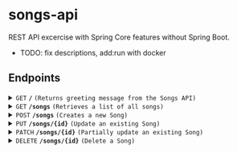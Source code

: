 
# songs-api
REST API excercise with Spring Core features without Spring Boot. 
- TODO: fix descriptions, add:run with docker


## Endpoints

<details>
  <summary><code>GET</code> <code><b>/</b></code> <code>(Returns greeting message from the Songs API)</code></summary>
 
### Request
```sh
curl http://localhost:8080/ -i
```

### Response
- **Status code:** 200 OK   
- **Content-Type:** application/json

```json
{
    "message": "Hello from Songs API"
}
```
</details>


<details>
  <summary><code>GET</code> <code><b>/songs</b></code> <code>(Retrieves a list of all songs)</code></summary>

 ### Request
```sh
curl http://localhost:8080/songs -i
```
### Response
- **Status code:** 200 OK  
- **Content-Type:** application/json
- **Response body:** Example, before any user POST's:
```json

[
    {
        "id": "5e57a1ca-9dc4-4a0c-ab61-8875d133dd49",
        "name": "Thunderstruck",
        "artist": "AC/DC",
        "publishYear": 1990
    }
]

```
</details>


<details>
  <summary><code>POST</code> <code><b>/songs</b></code> <code>(Creates a new Song)</code></summary>
 
### Request
```sh
curl -X POST http://localhost:8080/songs \
-H "Content-Type: application/json" \
-d '{
  "name": "The Thrill Is Gone",
  "artist": "B.B. King",
  "publish_year": 1969
}' -i

```
- **Request body:** All fields required, example:
```json
{
    "name" : "The Thrill is Gone",
    "artist" : "B.B. King",
    "publish_year" : 1969
}
```


### Success response
- **Status code**: 201 CREATED  
- **Content-Type**: application/json 
- **Location**: /songs/ff88ef0c-8a9b-43eb-9de2-ad8fcd82f252
- **Response body:** 
```json
{
    "id": "ff88ef0c-8a9b-43eb-9de2-ad8fcd82f252",
    "name": "The Thrill is Gone",
    "artist": "B.B. King",
    "publish_year": 1969
}
```

### Error responses
- **Status code**: 409 CONFLICT  
- **Content-Type**: application/json 
- **Response body:** if trying to add duplicate of an existing song

```json
{
    "error": "Song with name: The Thrill is Gone, artist: B.B. King and publish_year: 1969 already exists."
}
```

#### OR
- **Status code**: 400 BAD REQUEST
- **Content-Type**: application/json 
- **Response body:** if name not provided
```json
{
    "name": "must not be blank"
}
```
- **Response body:** if artist not provided
```json
{
    "artist": "must not be blank"
}
```
- **Response body:** if year not provided
```json
{
  "publish_year": "must not be null"
}
```

- **Response body:** if publish_year not within range  
```json
{
    "publish_year": "publish_year must be between 1889 and the current year."
}
```
</details>


<details>
  <summary><code>PUT</code> <code><b>/songs/{id}</b></code> <code>(Update an existing Song)</code></summary>

### Request
- **Path variable:** id(string), the unique identifier of the song to be updated (UUID).
```sh
curl -X PUT http://localhost:8080/songs/ff88ef0c-8a9b-43eb-9de2-ad8fcd82f252 \
-H "Content-Type: application/json" \
-d '{
  "name": "The Thrill Is NOT  Gone",
  "artist": "B.B. King",
  "publish_year": 1969
}' -i

```
- **Request body:** All fields required, example:
```json
{
    "name" : "The Thrill is NOT Gone",
    "artist" : "B.B. King",
    "publish_year" : 1969
}
```
### Success response
- **Status code**: 200 OK
- **Content-Type**: application/json 
- **Response body:**
```json
{
    "id": "ff88ef0c-8a9b-43eb-9de2-ad8fcd82f252",
    "name": "The Thrill is NOT Gone",
    "artist": "B.B. King",
    "publish_year": 1969
}
```


### Error responses
- **Status code**: 409 CONFLICT  
- **Content-Type**: application/json 
- **Response body:** if trying to update a duplicate of an existing song
```json
{
    "error": "Song with name: The Thrill is NOT Gone, artist: B.B. King and publish_year: 1969 already exists."
}
```

#### OR
- **Status code**: 404 NOT FOUND
- **Content-Type**: application/json 
- **Response body:** if song with provided id not found in database
```json
{
    "error": "Song with id 273f842d-6307-476d-8ba2-7c215a0290af was not found"
}
```
  
#### OR
- **Status code**: 400 BAD REQUEST
- **Content-Type**: application/json 
- **Response body:** if name not provided
```json
{
    "name": "must not be blank"
}
```
- **Response body:** if artist not provided
```json
{
    "artist": "must not be blank"
}
```
- **Response body:** if year not provided
```json
{
  "publish_year": "must not be null"
}
```

- **Response body:** if publish_year not within range  
```json
{
    "publish_year": "publish_year must be between 1889 and the current year."
}
```

- **Response body:** if provided id is not valid UUID
```json
{
    "error": "Given identifier: (273f842d-6307-476d-8ba2-7c215a0290a) is invalid. Expected format: 8-4-4-4-12 hex."
}
```


</details>


<details>
  <summary><code>PATCH</code> <code><b>/songs/{id}</b></code> <code>(Partially update an existing Song)</code></summary>

### Request
- **Path variable:** id(string), the unique identifier of the song to be partially updated (UUID).

```sh
curl -X PATCH http://localhost:8080/songs/ff88ef0c-8a9b-43eb-9de2-ad8fcd82f252 \
-H "Content-Type: application/json" \
-d '{
  "name": "The Thrill Is Gone AGAIN",
  "artist": "B.B. King",
  "publish_year": 1969
}' -i

```
- **Request body:** Only one field required, example:
```json
{
    "name" : "The Thrill is Gone AGAIN",
}
```
### Success response
- **Status code**: 200 OK
- **Content-Type**: application/json 
- **Response body:**
```json
{
    "id": "ff88ef0c-8a9b-43eb-9de2-ad8fcd82f252",
    "name": "The Thrill is Gone AGAIN",
    "artist": "B.B. King",
    "publish_year": 1969
}
```
### Error responses
- **Status code**: 404 NOT FOUND
- **Content-Type**: application/json 
- **Response body:** if song with provided id not found in database
```json
{
    "error": "Song with id 273f842d-6307-476d-8ba2-7c215a0290af was not found"
}
```
#### OR
- **Status code**: 400 BAD REQUEST
- **Content-Type**: application/json 
- **Response body:** if name(string) empty
```json
{
    "name": "Name must not be blank when provided"
}
```
- **Response body:** if artist(string) empty
```json
{
    "artist": "Artist must not be blank when provided"
}
```

- **Response body:** if publish_year not within range  
```json
{
    "publish_year": "publish_year must be between 1889 and the current year."
}
```

- **Response body:** if provided id is not valid UUID
```json
{
    "error": "Given identifier: (273f842d-6307-476d-8ba2-7c215a0290a) is invalid. Expected format: 8-4-4-4-12 hex."
}
```


</details>


<details>
  <summary><code>DELETE</code> <code><b>/songs/{id}</b></code> <code>(Delete a Song)</code></summary>

### Request
- **Path variable:** id(string), the unique identifier of the song to be deleted (UUID).
```sh
curl -X DELETE http://localhost:8080/songs/ff88ef0c-8a9b-43eb-9de2-ad8fcd82f252 -H \
"Content-Type: application/json" -i

```
### Success response
- **Status code**: 204 NO CONTENT
- **Content-Type**: application/json 
- **Response body:** None
  
### Error responses
- **Status code**: 404 NOT FOUND
- **Content-Type**: application/json 
- **Response body:** if song with provided id not found in database
```json
{
    "error": "Song with id 273f842d-6307-476d-8ba2-7c215a0290af was not found"
}
```
#### OR
- **Status code**: 400 BAD REQUEST
- **Content-Type**: application/json
- **Response body:** if provided id is not valid UUID
```json
{
    "error": "Given identifier: (273f842d-6307-476d-8ba2-7c215a0290a) is invalid. Expected format: 8-4-4-4-12 hex."
}
```

</details>
